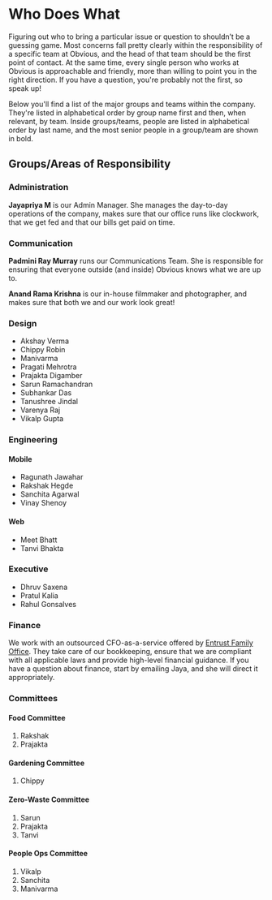 # Who Does What

Figuring out who to bring a particular issue or question to shouldn’t be a guessing game. Most concerns fall pretty clearly within the responsibility of a specific team at Obvious, and the head of that team should be the first point of contact. At the same time, every single person who works at Obvious is approachable and friendly, more than willing to point you in the right direction. If you have a question, you're probably not the first, so speak up!

Below you'll find a list of the major groups and teams within the company. They're listed in alphabetical order by group name first and then, when relevant, by team. Inside groups/teams, people are listed in alphabetical order by last name, and the most senior people in a group/team are shown in bold.

## Groups/Areas of Responsibility

### Administration

**Jayapriya M** is our Admin Manager. She manages the day-to-day operations of the company, makes sure that our office runs like clockwork, that we get fed and that our bills get paid on time.

### Communication

**Padmini Ray Murray** runs our Communications Team. She is responsible for ensuring that everyone outside \(and inside\) Obvious knows what we are up to.

**Anand Rama Krishna** is our in-house filmmaker and photographer, and makes sure that both we and our work look great!

### Design

* Akshay Verma
* Chippy Robin
* Manivarma
* Pragati Mehrotra
* Prajakta Digamber
* Sarun Ramachandran
* Subhankar Das
* Tanushree Jindal
* Varenya Raj
* Vikalp Gupta

### Engineering

#### Mobile

* Ragunath Jawahar
* Rakshak Hegde
* Sanchita Agarwal
* Vinay Shenoy

#### Web

* Meet Bhatt
* Tanvi Bhakta

### Executive

* Dhruv Saxena
* Pratul Kalia
* Rahul Gonsalves

### Finance

We work with an outsourced CFO-as-a-service offered by [Entrust Family Office](https://www.entrustfamilyoffice.com/). They take care of our bookkeeping, ensure that we are compliant with all applicable laws and provide high-level financial guidance. If you have a question about finance, start by emailing Jaya, and she will direct it appropriately.

### Committees

#### Food Committee

1. Rakshak
2. Prajakta

#### Gardening Committee

1. Chippy

#### Zero-Waste Committee

1. Sarun
2. Prajakta
3. Tanvi

#### People Ops Committee

1. Vikalp
2. Sanchita
3. Manivarma

